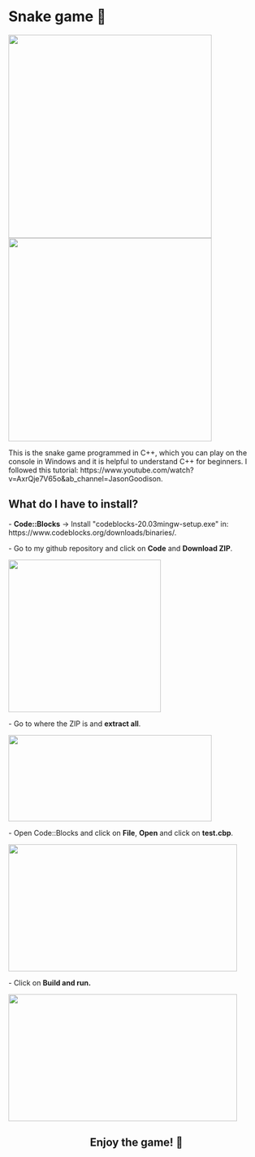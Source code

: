 <h1>Snake game 🐍</h1>
<div class="row">
  <img src="https://user-images.githubusercontent.com/77303061/178400368-0aa970c9-19c2-471f-9016-54d80290eabe.png" width="400px" height="400px"/>
  <img src="https://user-images.githubusercontent.com/77303061/178400547-681de97f-e530-48d9-95c7-cfb51dc1bb0d.png" width="400px" height="400px"/>
</div>
</p>
<p>This is the snake game programmed in C++, which you can play on the console in Windows and it is helpful to understand C++ for beginners. I followed this tutorial: https://www.youtube.com/watch?v=AxrQje7V65o&ab_channel=JasonGoodison.</p>

<h2>What do I have to install?</h2>
<p>- <b>Code::Blocks</b> -> Install "codeblocks-20.03mingw-setup.exe" in: https://www.codeblocks.org/downloads/binaries/.</p>
<p>- Go to my github repository and click on <b>Code</b> and <b>Download ZIP</b>.</p>
<img src="https://user-images.githubusercontent.com/77303061/178402522-56e4291e-3fd7-4835-8273-71e77c001bc7.png" width="300px" height="300px"/>
<p>- Go to where the ZIP is and <b>extract all</b>.</p>
<img src="https://user-images.githubusercontent.com/77303061/178402928-e63364f1-2399-46f0-99e5-3e7662ca6fab.png" width="400px" height="170px"/>
<p>- Open Code::Blocks and click on <b>File</b>, <b>Open</b> and click on <b>test.cbp</b>.</p>
<img src="https://user-images.githubusercontent.com/77303061/178404764-7d748f09-806c-4804-8700-696b0c4a7199.png" width="450px" height="250px"/>
<p>- Click on <b>Build and run.</b></p>
<img src="https://user-images.githubusercontent.com/77303061/178405214-4c9951fe-d350-4adf-8867-5c6bc9a39efb.png" width="450px" height="250px"/>

<h2 align="center"><b>Enjoy the game! 🐍</b></h2>
